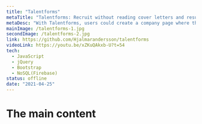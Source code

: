 ```yaml
---
title: "Talentforms"
metaTitle: "Talentforms: Recruit without reading cover letters and resumes."
metaDesc: "With Talentforms, users could create a company page where they easily could add job openings that candidates could apply to either with their resume or by answering questions that the user choose."
mainImage: /talentforms-1.jpg
secondImage: /talentforms-2.jpg
link: https://github.com/Hjalmarandersson/talentforms
videoLink: https://youtu.be/xZKuQAkxb-U?t=54
tech:
  - JavaScript
  - jQuery
  - Bootstrap
  - NoSQL(Firebase)
status: offline
date: "2021-04-25"
---
```


# The main content
